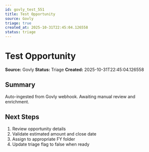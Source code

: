 ```yaml
---
id: govly_test_551
title: Test Opportunity
source: Govly
triage: true
created_at: 2025-10-31T22:45:04.126558
status: triage
---
```


# Test Opportunity

**Source:** Govly
**Status:** Triage
**Created:** 2025-10-31T22:45:04.126558

## Summary

Auto-ingested from Govly webhook. Awaiting manual review and enrichment.

## Next Steps

1. Review opportunity details
2. Validate estimated amount and close date
3. Assign to appropriate FY folder
4. Update triage flag to false when ready
